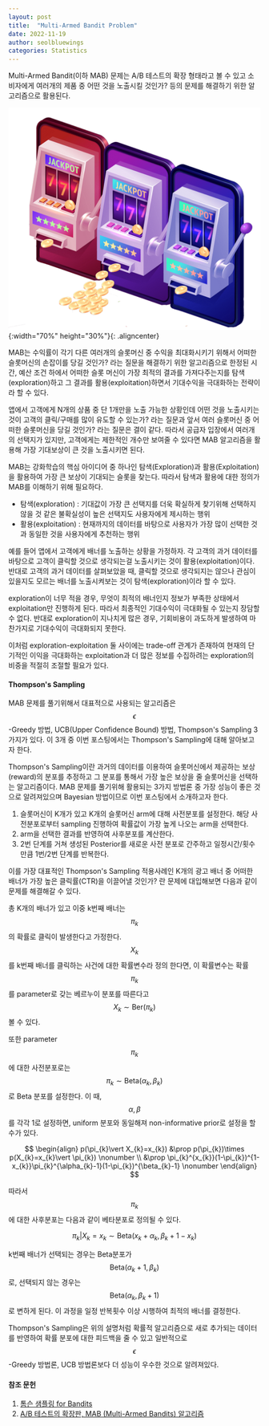 ```yaml
---
layout: post
title:  "Multi-Armed Bandit Problem"
date: 2022-11-19
author: seolbluewings
categories: Statistics
---
```



Multi-Armed Bandit(이하 MAB) 문제는 A/B 테스트의 확장 형태라고 볼 수 있고 소비자에게 여러개의 제품 중 어떤 것을 노출시킬 것인가? 등의 문제를 해결하기 위한 알고리즘으로 활용된다.

![MAB](https://github.com/seolbluewings/seolbluewings.github.io/blob/master/assets/MAB.png?raw=true){:width="70%" height="30%"}{: .aligncenter}

MAB는 수익률이 각기 다른 여러개의 슬롯머신 중 수익을 최대화시키기 위해서 어떠한 슬롯머신의 손잡이를 당길 것인가? 라는 질문을 해결하기 위한 알고리즘으로 한정된 시간, 예산 조건 하에서 어떠한 슬롯 머신이 가장 최적의 결과를 가져다주는지를 탐색(exploration)하고 그 결과를 활용(exploitation)하면서 기대수익을 극대화하는 전략이라 할 수 있다.

앱에서 고객에게 N개의 상품 중 단 1개만을 노출 가능한 상황인데 어떤 것을 노출시키는 것이 고객의 클릭/구매를 많이 유도할 수 있는가? 라는 질문과 앞서 여러 슬롯머신 중 어떠한 슬롯머신을 당길 것인가? 라는 질문은 결이 같다. 따라서 공급자 입장에서 여러개의 선택지가 있지만, 고객에게는 제한적인 개수만 보여줄 수 있다면 MAB 알고리즘을 활용해 가장 기대보상이 큰 것을 노출시키면 된다.

MAB는 강화학습의 핵심 아이디어 중 하나인 탐색(Exploration)과 활용(Exploitation)을 활용하여 가장 큰 보상이 기대되는 슬롯을 찾는다. 따라서 탐색과 활용에 대한 정의가 MAB를 이해하기 위해 필요하다.

- 탐색(exploration) : 기대값이 가장 큰 선택지를 더욱 확실하게 찾기위해 선택하지 않을 것 같은 불확실성이 높은 선택지도 사용자에게 제시하는 행위
- 활용(exploitation) : 현재까지의 데이터를 바탕으로 사용자가 가장 많이 선택한 것과 동일한 것을 사용자에게 추천하는 행위

예를 들어 앱에서 고객에게 배너를 노출하는 상황을 가정하자. 각 고객의 과거 데이터를 바탕으로 고객이 클릭할 것으로 생각되는걸 노출시키는 것이 활용(exploitation)이다. 반대로 고객의 과거 데이터를 살펴보았을 때, 클릭할 것으로 생각되지는 않으나 관심이 있을지도 모르는 배너를 노출시켜보는 것이 탐색(exploration)이라 할 수 있다.

exploration이 너무 적을 경우, 무엇이 최적의 배너인지 정보가 부족한 상태에서 exploitation만 진행하게 된다. 따라서 최종적인 기대수익이 극대화될 수 있는지 장담할 수 없다. 반대로 exploration이 지나치게 많은 경우, 기회비용이 과도하게 발생하여 마찬가지로 기대수익이 극대화되지 못한다.

이처럼 exploration-exploitation 둘 사이에는 trade-off 관계가 존재하여 현재의 단기적인 이익을 극대화하는 exploitation과 더 많은 정보를 수집하려는 exploration의 비중을 적절히 조절할 필요가 있다.

#### Thompson's Sampling

MAB 문제를 풀기위해서 대표적으로 사용되는 알고리즘은 $$\epsilon$$-Greedy 방법, UCB(Upper Confidence Bound) 방법, Thompson's Sampling 3가지가 있다. 이 3개 중 이번 포스팅에서는 Thompson's Sampling에 대해 알아보고자 한다.

Thompson's Sampling이란 과거의 데이터를 이용하여 슬롯머신에서 제공하는 보상(reward)의 분포를 추정하고 그 분포를 통해서 가장 높은 보상을 줄 슬롯머신을 선택하는 알고리즘이다. MAB 문제를 풀기위해 활용되는 3가지 방법론 중 가장 성능이 좋은 것으로 알려져있으며 Bayesian 방법이므로 이번 포스팅에서 소개하고자 한다.

1. 슬롯머신이 K개가 있고 K개의 슬롯머신 arm에 대해 사전분포를 설정한다. 해당 사전분포로부터 sampling 진행하여 확률값이 가장 높게 나오는 arm을 선택한다.
2. arm을 선택한 결과를 반영하여 사후분포를 계산한다.
3. 2번 단계를 거쳐 생성된 Posterior를 새로운 사전 분포로 간주하고 일정시간/횟수만큼 1번/2번 단계를 반복한다.

이를 가장 대표적인 Thompson's Sampling 적용사례인 K개의 광고 배너 중 어떠한 배너가 가장 높은 클릭률(CTR)을 이끌어낼 것인가? 란 문제에 대입해보면 다음과 같이 문제를 해결해갈 수 있다.

총 K개의 배너가 있고 이중 k번째 배너는 $$\pi_{k}$$의 확률로 클릭이 발생한다고 가정한다. $$X_{k}$$를 k번째 배너를 클릭하는 사건에 대한 확률변수라 정의 한다면, 이 확률변수는 확률 $$\pi_{k}$$를 parameter로 갖는 베르누이 분포를 따른다고 $$X_{k} \sim \text{Ber}(\pi_{k})$$ 볼 수 있다.

또한 parameter $$\pi_{k}$$ 에 대한 사전분포로는 $$\pi_{k} \sim \text{Beta}(\alpha_{k},\beta_{k})$$ 로 Beta 분포를 설정한다. 이 때, $$\alpha,\beta$$를 각각 1로 설정하면, uniform 분포와 동일해져 non-informative prior로 설정을 할 수가 있다.

$$
\begin{align}
p(\pi_{k}\vert X_{k}=x_{k}) &\prop p(\pi_{k})\times p(X_{k}=x_{k}\vert \pi_{k}) \nonumber \\
&\prop \pi_{k}^{x_{k}}(1-\pi_{k})^{1-x_{k}}\pi_{k}^{\alpha_{k}-1}(1-\pi_{k})^{\beta_{k}-1} \nonumber
\end{align}
$$

따라서 $$\pi_{k}$$에 대한 사후분포는 다음과 같이 베타분포로 정의될 수 있다.

$$ \pi_{k}\vert X_{k}=x_{k} \sim \text{Beta}(x_{k}+\alpha_{k}, \beta_{k}+1-x_{k}) $$

k번째 배너가 선택되는 경우는 Beta분포가 $$ \text{Beta}(\alpha_{k}+1,\beta_{k}) $$로, 선택되지 않는 경우는 $$ \text{Beta}(\alpha_{k},\beta_{k}+1) $$ 로 변하게 된다. 이 과정을 일정 반복횟수 이상 시행하여 최적의 배너를 결정한다.

Thompson's Sampling은 위의 설명처럼 확률적 알고리즘으로 새로 추가되는 데이터를 반영하여 확률 분포에 대한 피드백을 줄 수 있고 일반적으로 $$\epsilon$$-Greedy 방법론, UCB 방법론보다 더 성능이 우수한 것으로 알려져있다.




#### 참조 문헌
1. [톰슨 샘플링 for Bandits](https://brunch.co.kr/@chris-song/66) <br>
2. [A/B 테스트의 확장판, MAB (Multi-Armed Bandits) 알고리즘](https://assaeunji.github.io/bayesian/2021-01-30-mab/)
